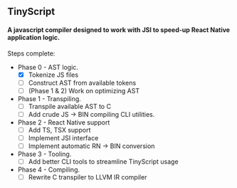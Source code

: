 ## TinyScript

#### A javascript compiler designed to work with JSI to speed-up React Native application logic.

Steps complete:

- Phase 0 - AST logic.
  - [x] Tokenize JS files
  - [ ] Construct AST from available tokens
  - [ ] (Phase 1 & 2) Work on optimizing AST
- Phase 1 - Transpiling.
  - [ ] Transpile available AST to C
  - [ ] Add crude JS -> BIN compiling CLI utilities.
- Phase 2 - React Native support
  - [ ] Add TS, TSX support
  - [ ] Implement JSI interface
  - [ ] Implement automatic RN -> BIN conversion
- Phase 3 - Tooling.
  - [ ] Add better CLI tools to streamline TinyScript usage
- Phase 4 - Compiling.
  - [ ] Rewrite C transpiler to LLVM IR compiler
